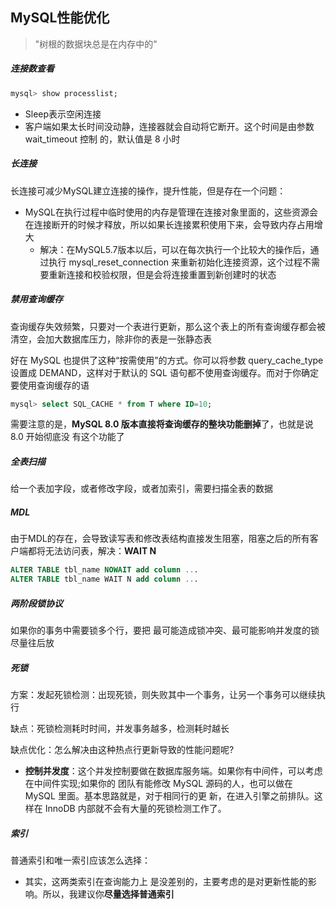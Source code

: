 ## MySQL性能优化



> "树根的数据块总是在内存中的"



##### 连接数查看

```sql
mysql> show processlist;
```

- Sleep表示空闲连接
- 客户端如果太长时间没动静，连接器就会自动将它断开。这个时间是由参数 wait_timeout 控制 的，默认值是 8 小时



##### 长连接

长连接可减少MySQL建立连接的操作，提升性能，但是存在一个问题：

- MySQL在执行过程中临时使用的内存是管理在连接对象里面的，这些资源会在连接断开的时候才释放，所以如果长连接累积使用下来，会导致内存占用增大
  - 解决：在MySQL5.7版本以后，可以在每次执行一个比较大的操作后，通过执行 mysql_reset_connection 来重新初始化连接资源，这个过程不需要重新连接和校验权限，但是会将连接重置到新创建时的状态



##### 禁用查询缓存

查询缓存失效频繁，只要对一个表进行更新，那么这个表上的所有查询缓存都会被清空，会加大数据库压力，除非你的表是一张静态表

好在 MySQL 也提供了这种“按需使用”的方式。你可以将参数 query_cache_type 设置成 DEMAND，这样对于默认的 SQL 语句都不使用查询缓存。而对于你确定要使用查询缓存的语

```sql
mysql> select SQL_CACHE * from T where ID=10;
```

需要注意的是，**MySQL 8.0 版本直接将查询缓存的整块功能删掉**了，也就是说 8.0 开始彻底没 有这个功能了



##### 全表扫描

给一个表加字段，或者修改字段，或者加索引，需要扫描全表的数据



##### MDL

由于MDL的存在，会导致读写表和修改表结构直接发生阻塞，阻塞之后的所有客户端都将无法访问表，解决：**WAIT N**

```sql
ALTER TABLE tbl_name NOWAIT add column ... 
ALTER TABLE tbl_name WAIT N add column ...
```



##### 两阶段锁协议

如果你的事务中需要锁多个行，要把 最可能造成锁冲突、最可能影响并发度的锁尽量往后放



##### 死锁

方案：发起死锁检测：出现死锁，则失败其中一个事务，让另一个事务可以继续执行

缺点：死锁检测耗时时间，并发事务越多，检测耗时越长

缺点优化：怎么解决由这种热点行更新导致的性能问题呢?

- **控制并发度**：这个并发控制要做在数据库服务端。如果你有中间件，可以考虑在中间件实现;如果你的 团队有能修改 MySQL 源码的人，也可以做在 MySQL 里面。基本思路就是，对于相同行的更 新，在进入引擎之前排队。这样在 InnoDB 内部就不会有大量的死锁检测工作了。



##### 索引

普通索引和唯一索引应该怎么选择：

- 其实，这两类索引在查询能力上 是没差别的，主要考虑的是对更新性能的影响。所以，我建议你**尽量选择普通索引**
